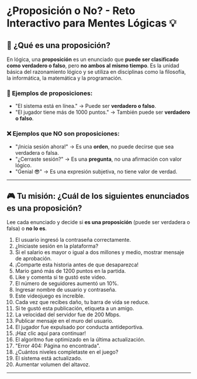 # ¿Proposición o No? - Reto Interactivo para Mentes Lógicas 💡

## 📘 ¿Qué es una proposición?

En lógica, una **proposición** es un enunciado que **puede ser clasificado como verdadero o falso**, pero **no ambos al mismo tiempo**. Es la unidad básica del razonamiento lógico y se utiliza en disciplinas como la filosofía, la informática, la matemática y la programación.

### 🤖 Ejemplos de proposiciones:

- "El sistema está en línea." → Puede ser **verdadero o falso**.  
- "El jugador tiene más de 1000 puntos." → También puede ser **verdadero o falso**.

### ❌ Ejemplos que **NO son** proposiciones:

- "¡Inicia sesión ahora!" → Es una **orden**, no puede decirse que sea verdadera o falsa.  
- "¿Cerraste sesión?" → Es una **pregunta**, no una afirmación con valor lógico.  
- "Genial 😎" → Es una expresión subjetiva, no tiene valor de verdad.

---

## 🎮 Tu misión: ¿Cuál de los siguientes enunciados es una proposición?

Lee cada enunciado y decide si **es una proposición** (puede ser verdadera o falsa) o **no lo es**.

1. El usuario ingresó la contraseña correctamente.  
2. ¿Iniciaste sesión en la plataforma?  
3. Si el salario es mayor o igual a dos millones y medio, mostrar mensaje de aprobación.  
4. ¡Comparte esta historia antes de que desaparezca!  
5. Mario ganó más de 1200 puntos en la partida.  
6. Like y comenta si te gustó este video.  
7. El número de seguidores aumentó un 10%.  
8. Ingresar nombre de usuario y contraseña.  
9. Este videojuego es increíble.  
10. Cada vez que recibes daño, tu barra de vida se reduce.  
11. Si te gustó esta publicación, etiqueta a un amigo.  
12. La velocidad del servidor fue de 200 Mbps.  
13. Publicar mensaje en el muro del usuario.  
14. El jugador fue expulsado por conducta antideportiva.  
15. ¡Haz clic aquí para continuar!  
16. El algoritmo fue optimizado en la última actualización.  
17. "Error 404: Página no encontrada".  
18. ¿Cuántos niveles completaste en el juego?  
19. El sistema está actualizado.  
20. Aumentar volumen del altavoz.

---


